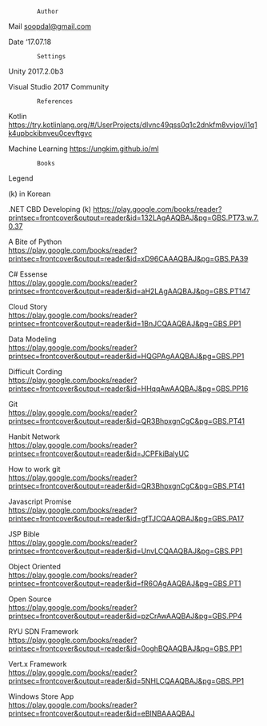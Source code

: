             Author
Mail	soopdal@gmail.com

Date	‘17.07.18



            Settings
Unity 2017.2.0b3

Visual Studio 2017 Community



            References
Kotlin https://try.kotlinlang.org/#/UserProjects/dlvnc49qss0q1c2dnkfm8vvjov/i1q1k4upbckibnveu0cevftgvc

Machine Learning             https://ungkim.github.io/ml


            Books
Legend

(k)          in Korean



.NET CBD Developing (k)
https://play.google.com/books/reader?printsec=frontcover&output=reader&id=132LAgAAQBAJ&pg=GBS.PT73.w.7.0.37

A Bite of Python        
https://play.google.com/books/reader?printsec=frontcover&output=reader&id=xD96CAAAQBAJ&pg=GBS.PA39

C# Essense              
https://play.google.com/books/reader?printsec=frontcover&output=reader&id=aH2LAgAAQBAJ&pg=GBS.PT147

Cloud Story             
https://play.google.com/books/reader?printsec=frontcover&output=reader&id=1BnJCQAAQBAJ&pg=GBS.PP1

Data Modeling           
https://play.google.com/books/reader?printsec=frontcover&output=reader&id=HQGPAgAAQBAJ&pg=GBS.PP1

Difficult Cording       
https://play.google.com/books/reader?printsec=frontcover&output=reader&id=HHqqAwAAQBAJ&pg=GBS.PP16

Git                     
https://play.google.com/books/reader?printsec=frontcover&output=reader&id=QR3BhpxgnCgC&pg=GBS.PT41

Hanbit Network          
https://play.google.com/books/reader?printsec=frontcover&output=reader&id=JCPFkiBalyUC

How to work git         
https://play.google.com/books/reader?printsec=frontcover&output=reader&id=QR3BhpxgnCgC&pg=GBS.PT41

Javascript Promise      
https://play.google.com/books/reader?printsec=frontcover&output=reader&id=gfTJCQAAQBAJ&pg=GBS.PA17

JSP Bible               
https://play.google.com/books/reader?printsec=frontcover&output=reader&id=UnvLCQAAQBAJ&pg=GBS.PP1

Object Oriented         
https://play.google.com/books/reader?printsec=frontcover&output=reader&id=fR6OAgAAQBAJ&pg=GBS.PT1

Open Source             
https://play.google.com/books/reader?printsec=frontcover&output=reader&id=pzCrAwAAQBAJ&pg=GBS.PP4

RYU SDN Framework       
https://play.google.com/books/reader?printsec=frontcover&output=reader&id=0oghBQAAQBAJ&pg=GBS.PP1

Vert.x Framework        
https://play.google.com/books/reader?printsec=frontcover&output=reader&id=5NHLCQAAQBAJ&pg=GBS.PP1

Windows Store App       
https://play.google.com/books/reader?printsec=frontcover&output=reader&id=eBINBAAAQBAJ
